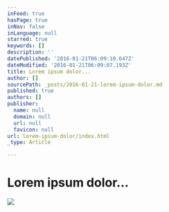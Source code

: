 ```yaml
---
inFeed: true
hasPage: true
inNav: false
inLanguage: null
starred: true
keywords: []
description: ''
datePublished: '2016-01-21T06:09:10.647Z'
dateModified: '2016-01-21T06:09:07.193Z'
title: Lorem ipsum dolor...
author: []
sourcePath: _posts/2016-01-21-lorem-ipsum-dolor.md
published: true
authors: []
publisher:
  name: null
  domain: null
  url: null
  favicon: null
url: lorem-ipsum-dolor/index.html
_type: Article

---
```

# Lorem ipsum dolor...
![](https://the-grid-user-content.s3-us-west-2.amazonaws.com/c7921193-6299-4fad-beb7-4292a0f32bda.jpg)
